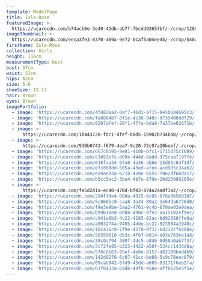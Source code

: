 ```yaml
---
template: ModelPage
title: Isla-Rose
featuredImage: >-
  https://ucarecdn.com/b74acb0e-3e49-42db-ab7f-7bcdd92657bf/-/crop/1289x713/0,18/-/preview/
imageThumbnail: >-
  https://ucarecdn.com/eeca3fe3-8370-469a-9e72-0caf5a04ee45/-/crop/548x678/137,35/-/preview/
firstName: Isla-Rose
collection: Girls
height: 116cm
measurementType: bust
bust: 57cm
waist: 53cm
hips: 62cm
size: 5-6
shoeSize: 12-13
hair: Brown
eyes: Brown
imagePortfolio:
  - image: 'https://ucarecdn.com/4f482aa2-0af7-46d1-a715-9e5b684695c3/'
  - image: 'https://ucarecdn.com/fa0864b7-8f1e-4c38-948c-d739400ddf29/'
  - image: 'https://ucarecdn.com/8297afef-20f1-47fa-bda9-7a37be82671b/'
  - image: >-
      https://ucarecdn.com/1b443720-fdc1-4fef-b0d5-15902b734ba8/-/crop/1067x1379/0,221/-/preview/
  - image: >-
      https://ucarecdn.com/930b0743-f679-4ea7-9c20-72c97a20bebf/-/crop/1275x1763/0,284/-/preview/
  - image: 'https://ucarecdn.com/667c8595-9e81-410b-bfc1-1715d75c1089/'
  - image: 'https://ucarecdn.com/c3457e7c-d09e-444d-8add-375caa7197fe/'
  - image: 'https://ucarecdn.com/610faa34-97a8-4a36-ab66-15d61c64f1df/'
  - image: 'https://ucarecdn.com/e7c868dd-505a-45ed-afee-acd9d5c24a62/'
  - image: 'https://ucarecdn.com/ea9ae33a-621b-420e-b555-7062df6bda17/'
  - image: 'https://ucarecdn.com/b5cc5ec2-3ba4-4b7e-879e-26d23980205e/'
  - image: >-
      https://ucarecdn.com/fe5d281a-ec40-470d-bf43-874a2aa0f1a2/-/crop/1647x1988/0,940/-/preview/
  - image: 'https://ucarecdn.com/294f3de4-00da-4925-bc85-076a365603d7/'
  - image: 'https://ucarecdn.com/5c860bc0-caa8-4a34-89a2-1e64da6776d0/'
  - image: 'https://ucarecdn.com/f8e3e9be-5aa2-4761-9c4b-670ae03e9dea/'
  - image: 'https://ucarecdn.com/b99b10e0-0e88-490c-8fe2-aa15102ef9ec/'
  - image: 'https://ucarecdn.com/c941e8b3-4c22-4285-82ac-8d92658ffe0a/'
  - image: 'https://ucarecdn.com/a003274a-9405-4dde-bc22-923984a3948c/'
  - image: 'https://ucarecdn.com/10ca36c0-7f9e-4270-8f37-6d212cf6b004/'
  - image: 'https://ucarecdn.com/58350610-db3c-4f6f-b014-e03e763ee1a8/'
  - image: 'https://ucarecdn.com/38c0a794-380f-4dc5-a846-0d50a0ab7f3f/'
  - image: 'https://ucarecdn.com/3c72fe85-b323-4422-a50f-534cc1436d8a/'
  - image: 'https://ucarecdn.com/570c8163-95ef-4e0e-8157-d82100b4d4b9/'
  - image: 'https://ucarecdn.com/142d9278-6c07-41cc-be08-5c9c78eec079/'
  - image: 'https://ucarecdn.com/09cab942-6fd9-45dd-a605-93171f6eb2fa/'
  - image: 'https://ucarecdn.com/61f0433a-69db-49f8-958e-affb625e5f5e/'
---
```


